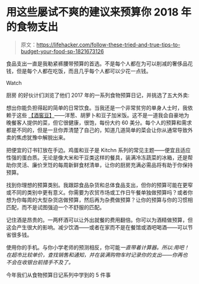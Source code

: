 # 用这些屡试不爽的建议来预算你 2018 年的食物支出

> 原文：<https://lifehacker.com/follow-these-tried-and-true-tips-to-budget-your-food-sp-1821673126>

食品支出一直是我勒紧裤腰带预算的首选。不是每个人都在为可以削减的奢侈品花钱，但是每个人都在吃饭，而且几乎每个人都可以少花一点钱。

Watch

厨房 的好伙计们浏览了他们 2017 年的一系列食物预算日记，并挑选了五大外卖:

想出你能负担得起的简单的日常饮食。当我还是一个非常贫穷的单身人士时，我依赖于这些 [【酒窖豆】](http://www.amateurgourmet.com/2007/12/rachel_whartons.html)——洋葱、胡萝卜和豆子加米饭。这不是一道我会自豪地为晚餐客人提供的菜，但它很健康，很饱，每份大约 60 美分。每个人的预算和需求都是不同的，但是一旦你弄清楚了自己的，知道几道简单的菜会让你从通常导致外卖的焦虑犹豫中解脱出来。

把便宜的订书钉放在手边。鸡蛋和豆子是 Kitchn 系列的常见主题——便宜且适应性强的蛋白质。无论是像大米和干豆类这样的餐具，装满冷冻蔬菜的冰箱，还是帮助你灵活、廉价烹饪的每周新鲜食材清单，让你的厨房充满必需品将有助于你保持预算。

找到你理想的预算类别。我跟踪食品杂货和总体食品支出，但你的预算可能在更窄或不同的类别中更有意义。你需要为农贸市场或工作日午餐单独做预算吗？或者你想为你每周的大型杂货店做预算，然后再为杂费做预算？让你的预算与你的习惯相匹配，而不是试图强迫一个不舒服的匹配。

记住酒是昂贵的。一两杯酒可以让外出就餐的费用翻倍。你可以为酒精做预算，但这会产生很大的影响。减少饮酒——或者在家而不是在餐馆或酒吧喝酒——可以节省很多钱。

使用你的手机。与你小学老师的预测相反，你可能*一直带着计算器。所以:用吧！在超市比较单价，查找销售和通知，并在装满购物车时记录你的支出——你再也不会在收银台前措手不及了。*

今年我们从食物预算日记系列中学到的 5 件事